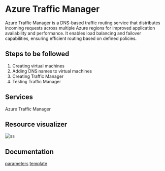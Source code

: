 # Azure Traffic Manager

Azure Traffic Manager is a DNS-based traffic routing service that distributes incoming requests across multiple Azure regions for improved application availability and performance. It enables load balancing and failover capabilities, ensuring efficient routing based on defined policies.

## Steps to be followed

1. Creating virtual machines
2. Adding DNS names to virtual machines
3. Creating Traffic Manager
4. Testing Traffic Manager

## Services

Azure Traffic Manager

## Resource visualizer

![ss](./image/1.png)

## Documentation

[parameters](parameters.json)
[template](template.json)
